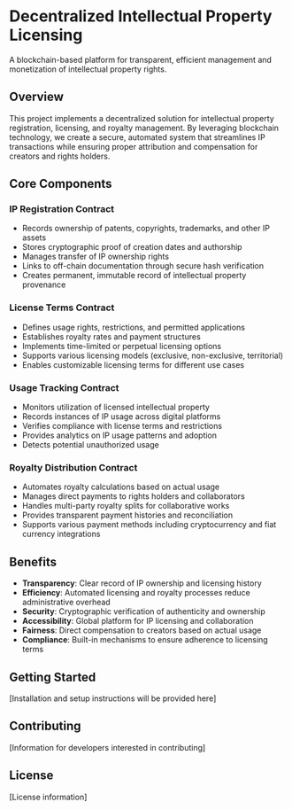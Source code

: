 # Decentralized Intellectual Property Licensing

A blockchain-based platform for transparent, efficient management and monetization of intellectual property rights.

## Overview

This project implements a decentralized solution for intellectual property registration, licensing, and royalty management. By leveraging blockchain technology, we create a secure, automated system that streamlines IP transactions while ensuring proper attribution and compensation for creators and rights holders.

## Core Components

### IP Registration Contract
- Records ownership of patents, copyrights, trademarks, and other IP assets
- Stores cryptographic proof of creation dates and authorship
- Manages transfer of IP ownership rights
- Links to off-chain documentation through secure hash verification
- Creates permanent, immutable record of intellectual property provenance

### License Terms Contract
- Defines usage rights, restrictions, and permitted applications
- Establishes royalty rates and payment structures
- Implements time-limited or perpetual licensing options
- Supports various licensing models (exclusive, non-exclusive, territorial)
- Enables customizable licensing terms for different use cases

### Usage Tracking Contract
- Monitors utilization of licensed intellectual property
- Records instances of IP usage across digital platforms
- Verifies compliance with license terms and restrictions
- Provides analytics on IP usage patterns and adoption
- Detects potential unauthorized usage

### Royalty Distribution Contract
- Automates royalty calculations based on actual usage
- Manages direct payments to rights holders and collaborators
- Handles multi-party royalty splits for collaborative works
- Provides transparent payment histories and reconciliation
- Supports various payment methods including cryptocurrency and fiat currency integrations

## Benefits

- **Transparency**: Clear record of IP ownership and licensing history
- **Efficiency**: Automated licensing and royalty processes reduce administrative overhead
- **Security**: Cryptographic verification of authenticity and ownership
- **Accessibility**: Global platform for IP licensing and collaboration
- **Fairness**: Direct compensation to creators based on actual usage
- **Compliance**: Built-in mechanisms to ensure adherence to licensing terms

## Getting Started

[Installation and setup instructions will be provided here]

## Contributing

[Information for developers interested in contributing]

## License

[License information]
